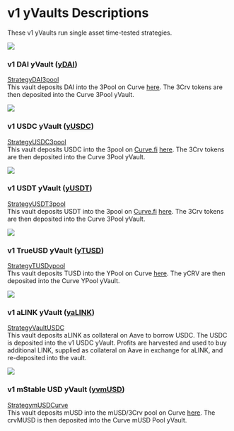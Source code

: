 # v1 yVaults Descriptions

These v1 yVaults run single asset time-tested strategies.

![](https://miro.medium.com/max/256/0*hDVVgguTecNpvVdR.png)

### v1 DAI yVault \([yDAI](https://etherscan.io/address/0xACd43E627e64355f1861cEC6d3a6688B31a6F952#code)\) <a id="cf50"></a>

[StrategyDAI3pool](https://etherscan.io/address/0x9c211BFa6DC329C5E757A223Fb72F5481D676DC1#code)  
This vault deposits DAI into the 3Pool on Curve [here](https://www.curve.fi/3pool/deposit). The 3Crv tokens are then deposited into the Curve 3Pool yVault.

![](https://miro.medium.com/max/256/0*jP3tT4ryvUCHbeKm.png)

### v1 USDC yVault \([yUSDC](https://etherscan.io/address/0x597aD1e0c13Bfe8025993D9e79C69E1c0233522e#code)\) <a id="e0ae"></a>

[StrategyUSDC3pool](https://etherscan.io/address/0x4720515963A9d40ca10B1aDE806C1291E6c9A86d#code)  
This vault deposits USDC into the 3pool on [Curve.fi](http://curve.fi/) [here](https://www.curve.fi/3pool/deposit). The 3Crv tokens are then deposited into the Curve 3Pool yVault.

![](https://miro.medium.com/max/256/0*_xnN3MuXaFbaHrqg.png)

### v1 USDT yVault \([yUSDT](https://etherscan.io/address/0x2f08119C6f07c006695E079AAFc638b8789FAf18#code)\) <a id="412a"></a>

[StrategyUSDT3pool](https://etherscan.io/address/0xc7e437033D849474074429Cbe8077c971Ea2a852#code)  
This vault deposits USDT into the 3pool on [Curve.fi](http://curve.fi/) [here](https://www.curve.fi/3pool/deposit). The 3Crv tokens are then deposited into the Curve 3Pool yVault.

![](https://miro.medium.com/max/256/0*G7jtEYOevtgl7p80.png)

### v1 TrueUSD yVault \([yTUSD](https://etherscan.io/address/0x37d19d1c4E1fa9DC47bD1eA12f742a0887eDa74a#code)\) <a id="b0e4"></a>

[StrategyTUSDypool](https://etherscan.io/address/0xe3a711987612BFD1DAFa076506f3793c78D81558#code)  
Thıs vault deposits TUSD into the YPool on Curve [here](https://www.curve.fi/iearn/deposit). The yCRV are then deposited into the Curve YPool yVault.

![](https://miro.medium.com/max/256/0*UyGXpHlwiGbBTdfT.png)

### v1 aLINK yVault \([yaLINK](https://etherscan.io/address/0x29E240CFD7946BA20895a7a02eDb25C210f9f324#code)\) <a id="935d"></a>

[StrategyVaultUSDC](https://etherscan.io/address/0x25fAcA21dd2Ad7eDB3a027d543e617496820d8d6#code)  
This vault deposits aLINK as collateral on Aave to borrow USDC. The USDC is deposited into the v1 USDC yVault. Profits are harvested and used to buy additional LINK, supplied as collateral on Aave in exchange for aLINK, and re-deposited into the vault.

![](https://miro.medium.com/max/256/0*LTdBusMmHlntxdDu.png)

### v1 mStable USD yVault \([yvmUSD](https://etherscan.io/address/0xE0db48B4F71752C4bEf16De1DBD042B82976b8C7#code)\) <a id="fe74"></a>

[StrategymUSDCurve](https://etherscan.io/address/0x6f1EbF5BBc5e32fffB6B3d237C3564C15134B8cF#code)  
This vault deposits mUSD into the mUSD/3Crv pool on Curve [here](https://www.curve.fi/musd/deposit). The crvMUSD is then deposited into the Curve mUSD Pool yVault.  


